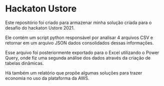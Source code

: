 # Hackaton Ustore

Este repositório foi criado para armazenar minha solução criada para o desafio do hackaton Ustore 2021. 

Ele contém um script python responsável por analisar 4 arquivos CSV e retornar em um arquivo JSON dados consolidados dessas informações.

Esse arquivo foi posteriormente exportado para o Excel utilizando o Power Query, onde fiz uma segunda análise dos dados através da criação de tabelas dinâmicas.

Há também um relatório que propõe algumas soluções para trazer economia no uso da plataforma da AWS.